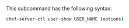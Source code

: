 This subcommand has the following syntax:

``` bash
chef-server-ctl user-show USER_NAME (options)
```